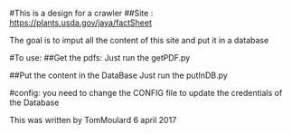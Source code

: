#This is a design for a crawler
##Site : https://plants.usda.gov/java/factSheet

The goal is to imput all the content of this site and put it in a database

#To use:
##Get the pdfs:
Just run the getPDF.py

##Put the content in the DataBase
Just run the putInDB.py

#config:
you need to change the CONFIG file to update the credentials of the Database

This was written by TomMoulard
6 april 2017